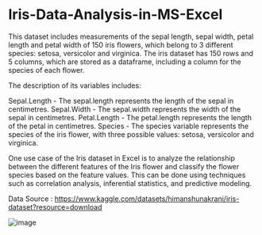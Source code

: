 # Iris-Data-Analysis-in-MS-Excel

This dataset includes measurements of the sepal length, sepal width, petal length and petal width of 150 iris flowers, which belong to 3 different species: setosa, versicolor and virginica. The iris dataset has 150 rows and 5 columns, which are stored as a dataframe, including a column for the species of each flower.

The description of its variables includes:


Sepal.Length - The sepal.length represents the length of the sepal in centimetres.
Sepal.Width - The sepal.width represents the width of the sepal in centimetres.
Petal.Length - The petal.length represents the length of the petal in centimetres.
Species - The species variable represents the species of the iris flower, with three possible values: setosa, versicolor and virginica.

One use case of the Iris dataset in Excel is to analyze the relationship between the different features of the Iris flower and classify the flower species based on the feature values. This can be done using techniques such as correlation analysis, inferential statistics, and predictive modeling.

Data Source : https://www.kaggle.com/datasets/himanshunakrani/iris-dataset?resource=download

![image](https://github.com/riyatarika/Iris-Data-Analysis-in-MS-Excel/assets/158162260/efef5262-70fb-4155-b670-9cff1f14e6ad)


